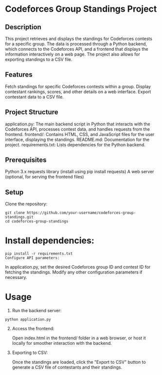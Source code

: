 # Codeforces Group Standings Project
## Description
This project retrieves and displays the standings for Codeforces contests for a specific group. The data is processed through a Python backend, which connects to the Codeforces API, and a frontend that displays the information interactively on a web page. The project also allows for exporting standings to a CSV file.

## Features
Fetch standings for specific Codeforces contests within a group.
Display contestant rankings, scores, and other details on a web interface.
Export contestant data to a CSV file.

## Project Structure
application.py: The main backend script in Python that interacts with the Codeforces API, processes contest data, and handles requests from the frontend.
frontend/: Contains HTML, CSS, and JavaScript files for the user interface, displaying the standings.
README.md: Documentation for the project.
requirements.txt: Lists dependencies for the Python backend.

## Prerequisites
Python 3.x
requests library (install using pip install requests)
A web server (optional, for serving the frontend files)

## Setup
Clone the repository:
```
git clone https://github.com/your-username/codeforces-group-standings.git
cd codeforces-group-standings
```

# Install dependencies:

```
pip install -r requirements.txt
Configure API parameters:
```

In application.py, set the desired Codeforces group ID and contest ID for fetching the standings. Modify any other configuration parameters if necessary.

# Usage
1. Run the backend server:
```
python application.py
```
2. Access the frontend:

    Open index.html in the frontend/ folder in a web browser, or host it locally for smoother interaction with the backend.

3. Exporting to CSV:

    Once the standings are loaded, click the "Export to CSV" button to generate a CSV file of contestants and their standings.
